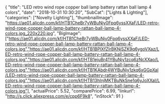 {
	"title": "LED retro wind rope copper ball lamp battery rattan ball lamp 4 colors",
	"date": "2018-10-31 10:30:20",
	"SubCat": ["Lights & Lighting"],
	"categories": ["Novelty Lighting"],
	"thumbnailImage": "https://ae01.alicdn.com/kf/HTB1CheBr7yWBuNjy0Fpq6yssXXaF/LED-retro-wind-rope-copper-ball-lamp-battery-rattan-ball-lamp-4-colors.jpg_220x220.jpg",
	"BigImage": ["https://ae01.alicdn.com/kf/HTB1CheBr7yWBuNjy0Fpq6yssXXaF/LED-retro-wind-rope-copper-ball-lamp-battery-rattan-ball-lamp-4-colors.jpg","https://ae01.alicdn.com/kf/HTB1BPlXfZIrBKNjSZK9q6ygoVXaz/LED-retro-wind-rope-copper-ball-lamp-battery-rattan-ball-lamp-4-colors.jpg","https://ae01.alicdn.com/kf/HTB1ejuBr41YBuNjy1zcq6zNcXXao/LED-retro-wind-rope-copper-ball-lamp-battery-rattan-ball-lamp-4-colors.jpg","https://ae01.alicdn.com/kf/HTB1KAbdr4WYBuNjy1zkq6xGGpXaI/LED-retro-wind-rope-copper-ball-lamp-battery-rattan-ball-lamp-4-colors.jpg","https://ae01.alicdn.com/kf/HTB13hlnjMKTBuNkSne1q6yJoXXaI/LED-retro-wind-rope-copper-ball-lamp-battery-rattan-ball-lamp-4-colors.jpg"],
	"actualPrice": 5.52,
	"comparePrice": 6.99,
	"linkurl": "http://s.click.aliexpress.com/e/cpp6F9k8",
	"inStock": 91
}
